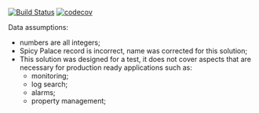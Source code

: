 [![Build Status](https://travis-ci.org/lcssimonini/restaurant-search.svg?branch=main)](https://travis-ci.org/lcssimonini/restaurant-search)
[![codecov](https://codecov.io/gh/lcssimonini/restaurant-search/branch/main/graph/badge.svg?token=E6NB6BGJJL)](https://codecov.io/gh/lcssimonini/restaurant-search)


Data assumptions:

* numbers are all integers;
* Spicy Palace record is incorrect, name was corrected for this solution;
* This solution was designed for a test, it does not cover aspects that are necessary for production ready applications such as:
    * monitoring;
    * log search;
    * alarms;
    * property management;
